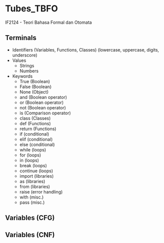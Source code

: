 # Tubes_TBFO
IF2124 - Teori Bahasa Formal dan Otomata

## Terminals
- Identifiers (Variables, Functions, Classes) (lowercase, uppercase, digits, underscore)
- Values
  - Strings
  - Numbers
- Keywords
  - True (Boolean)
  - False (Boolean)
  - None (Object)
  - and (Boolean operator)
  - or (Boolean operator)
  - not (Boolean operator)
  - is (Comparison operator)
  - class (Classes)
  - def (Functions)
  - return (Functions)
  - if (conditional)
  - elif (conditional)
  - else (conditional)
  - while (loops)
  - for (loops)
  - in (loops)
  - break (loops)
  - continue (loops)
  - import (libraries)
  - as (libraries)
  - from (libraries)
  - raise (error handling)
  - with (misc.)
  - pass (misc.)

## Variables (CFG)

## Variables (CNF)
